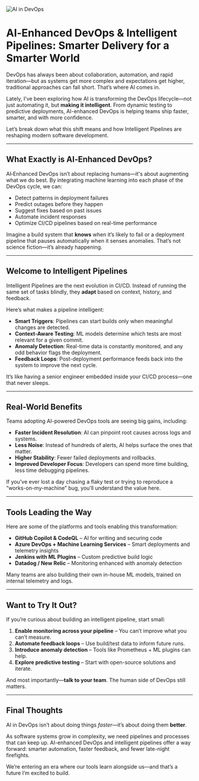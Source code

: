![AI in DevOps](https://www.mindinventory.com/blog/wp-content/uploads/2022/10/AI-transforming-DevOps.png)

# AI‑Enhanced DevOps & Intelligent Pipelines: Smarter Delivery for a Smarter World

DevOps has always been about collaboration, automation, and rapid iteration—but as systems get more complex and expectations get higher, traditional approaches can fall short. That’s where AI comes in.

Lately, I’ve been exploring how AI is transforming the DevOps lifecycle—not just automating it, but **making it intelligent**. From dynamic testing to predictive deployments, AI-enhanced DevOps is helping teams ship faster, smarter, and with more confidence.

Let’s break down what this shift means and how Intelligent Pipelines are reshaping modern software development.

---

##  What Exactly is AI‑Enhanced DevOps?

AI‑Enhanced DevOps isn’t about replacing humans—it's about augmenting what we do best. By integrating machine learning into each phase of the DevOps cycle, we can:

- Detect patterns in deployment failures
- Predict outages before they happen
- Suggest fixes based on past issues
- Automate incident responses
- Optimize CI/CD pipelines based on real-time performance

Imagine a build system that **knows** when it’s likely to fail or a deployment pipeline that pauses automatically when it senses anomalies. That’s not science fiction—it’s already happening.

---

##  Welcome to Intelligent Pipelines

Intelligent Pipelines are the next evolution in CI/CD. Instead of running the same set of tasks blindly, they **adapt** based on context, history, and feedback.

Here’s what makes a pipeline intelligent:

- **Smart Triggers**: Pipelines can start builds only when meaningful changes are detected.
- **Context-Aware Testing**: ML models determine which tests are most relevant for a given commit.
- **Anomaly Detection**: Real-time data is constantly monitored, and any odd behavior flags the deployment.
- **Feedback Loops**: Post-deployment performance feeds back into the system to improve the next cycle.

It’s like having a senior engineer embedded inside your CI/CD process—one that never sleeps.

---

##  Real-World Benefits

Teams adopting AI-powered DevOps tools are seeing big gains, including:

- **Faster Incident Resolution**: AI can pinpoint root causes across logs and systems.
- **Less Noise**: Instead of hundreds of alerts, AI helps surface the ones that matter.
- **Higher Stability**: Fewer failed deployments and rollbacks.
- **Improved Developer Focus**: Developers can spend more time building, less time debugging pipelines.

If you've ever lost a day chasing a flaky test or trying to reproduce a “works-on-my-machine” bug, you’ll understand the value here.

---

##  Tools Leading the Way

Here are some of the platforms and tools enabling this transformation:

- **GitHub Copilot & CodeQL** – AI for writing and securing code
- **Azure DevOps + Machine Learning Services** – Smart deployments and telemetry insights
- **Jenkins with ML Plugins** – Custom predictive build logic
- **Datadog / New Relic** – Monitoring enhanced with anomaly detection

Many teams are also building their own in-house ML models, trained on internal telemetry and logs.

---

## Want to Try It Out?

If you’re curious about building an intelligent pipeline, start small:

1. **Enable monitoring across your pipeline** – You can’t improve what you can’t measure.
2. **Automate feedback loops** – Use build/test data to inform future runs.
3. **Introduce anomaly detection** – Tools like Prometheus + ML plugins can help.
4. **Explore predictive testing** – Start with open-source solutions and iterate.

And most importantly—**talk to your team**. The human side of DevOps still matters.

---

## Final Thoughts

AI in DevOps isn’t about doing things *faster*—it’s about doing them **better**.

As software systems grow in complexity, we need pipelines and processes that can keep up. AI-enhanced DevOps and intelligent pipelines offer a way forward: smarter automation, faster feedback, and fewer late-night firefights.

We’re entering an era where our tools learn alongside us—and that’s a future I’m excited to build.

